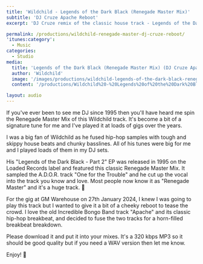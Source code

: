 ```yaml
---
title: 'Wildchild - Legends of the Dark Black (Renegade Master Mix)'
subtitle: 'DJ Cruze Apache Reboot'
excerpt: 'DJ Cruze remix of the classic house track - Legends of the Dark Black (Renegade Master Mix) by Wildchild'

permalink: /productions/wildchild-renegade-master-dj-cruze-reboot/
'itunes:category':
  - Music
categories:
  - Studio
media:
  title: 'Legends of the Dark Black (Renegade Master Mix) (DJ Cruze Apache Reboot)'
  author: 'Wildchild'
  image: '/images/productions/wildchild-legends-of-the-dark-black-renegade-master-dj-cruze-apache-reboot.jpg'
  content: '/productions/Wildchild%20-%20Legends%20of%20the%20Dark%20Black%20%28Renegade%20Master%20Mix%29%20%28DJ%20Cruze%20Apache%20Reboot%29.mp3'

layout: audio
---
```


If you've ever been to see me DJ since 1995 then you'll have heard me spin the Renegade Master Mix of this Wildchild track. It's become a bit of a signature tune for me and I've played it at loads of gigs over the years.

I was a big fan of Wildchild as he fused hip-hop samples with tough and skippy house beats and chunky basslines. All of his tunes were big for me and I played loads of them in my DJ sets.

His "Legends of the Dark Black - Part 2" EP was released in 1995 on the Loaded Records label and featured this classic Renegade Master Mix. It sampled the A.D.O.R. track "One for the Trouble" and he cut up the vocal into the track you know and love. Most people now know it as "Renegade Master" and it's a huge track. 🙌

For the gig at GM Warehouse on 27th January 2024, I knew I was going to play this track but I wanted to give it a bit of a cheeky reboot to tease the crowd. I love the old Incredible Bongo Band track "Apache" and its classic hip-hop breakbeat, and decided to fuse the two tracks for a horn-filled breakbeat breakdown.

Please download it and put it into your mixes. It's a 320 kbps MP3 so it should be good quality but if you need a WAV version then let me know.

Enjoy! 🎉

